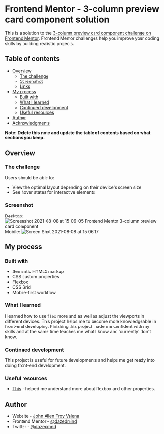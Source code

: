# Frontend Mentor - 3-column preview card component solution

This is a solution to the [3-column preview card component challenge on Frontend Mentor](https://www.frontendmentor.io/challenges/3column-preview-card-component-pH92eAR2-). Frontend Mentor challenges help you improve your coding skills by building realistic projects. 

## Table of contents

- [Overview](#overview)
  - [The challenge](#the-challenge)
  - [Screenshot](#screenshot)
  - [Links](#links)
- [My process](#my-process)
  - [Built with](#built-with)
  - [What I learned](#what-i-learned)
  - [Continued development](#continued-development)
  - [Useful resources](#useful-resources)
- [Author](#author)
- [Acknowledgments](#acknowledgments)

**Note: Delete this note and update the table of contents based on what sections you keep.**

## Overview

### The challenge

Users should be able to:

- View the optimal layout depending on their device's screen size
- See hover states for interactive elements

### Screenshot
Desktop:
![Screenshot 2021-08-08 at 15-06-05 Frontend Mentor 3-column preview card component](https://user-images.githubusercontent.com/72547619/128624235-962e96e1-e109-4449-9b34-b8c8cfa4e80c.png)
Mobile:
![Screen Shot 2021-08-08 at 15 06 17](https://user-images.githubusercontent.com/72547619/128624233-2f52cc0a-575b-490d-a680-92d41fbe29cf.png)

## My process

### Built with

- Semantic HTML5 markup
- CSS custom properties
- Flexbox
- CSS Grid
- Mobile-first workflow

### What I learned

I learned how to use ```flex``` more and as well as adjust the viewports in different devices. This project helps me to become more knowledgeable in front-end developing. Finishing this project made me confident with my skills and at the same time teaches me what I know and 'currently' don't know. 


### Continued development

This project is useful for future developments and helps me get ready into doing front-end development.

### Useful resources

- [This](https://developer.mozilla.org/en-US/docs/Web/CSS/flex-directionhttps://www.example.com) - helped me understand more about flexbox and other properties. 

## Author

- Website - [John Allen Troy Valena](https://www.johnallenvalena.netlify.app)
- Frontend Mentor - [@dazedmind](https://www.frontendmentor.io/profile/dazedmind)
- Twitter - [@dazedmnd](https://www.twitter.com/dazedmnd)
